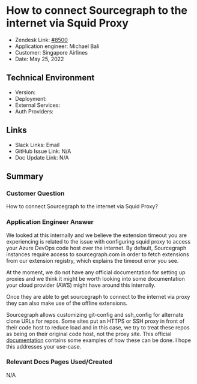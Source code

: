 
# How to connect Sourcegraph to the internet via Squid Proxy <!-- Ticket Title  Hint: include keywords to make it searchable -->

- Zendesk Link: [#8500](https://sourcegraph.zendesk.com/agent/tickets/8500)
- Application engineer: Michael Bali
- Customer: Singapore Airlines <!-- Redact if this contains personally identifying information -->
- Date: May 25, 2022

<!-- Data populated from integration, speak to Ben Gordon or Michael Bali if not working -->
<!-- During Internal team trial, fill missing data manually (we are waiting for all data to sync) -->

## Technical Environment
- Version: ​
- Deployment:
- External Services:
- Auth Providers:


## Links
<!-- Data for application engineer manual entry -->
- Slack Links: Email
- GitHub Issue Link: N/A
- Doc Update Link: N/A

## Summary
### Customer Question
How to connect Sourcegraph to the internet via Squid Proxy?

### Application Engineer Answer
We looked at this internally and we believe the extension timeout you are experiencing is related to the issue with configuring squid proxy to access your Azure DevOps code host over the internet. By default, Sourcegraph instances require access to sourcegraph.com in order to fetch extensions from our extension registry, which explains the timeout error you see.

At the moment, we do not have any official documentation for setting up proxies and we think it might be worth looking into some documentation your cloud provider (AWS) might have around this internally.

Once they are able to get sourcegraph to connect to the internet via proxy they can also make use of the offline extensions.

 Sourcegraph allows customizing git-config and ssh_config for alternate clone URLs for repos. Some sites put an HTTPS or SSH proxy in front of their code host to reduce load and in this case, we try to treat these repos as being on their original code host, not the proxy site. This official [documentation](https://docs.sourcegraph.com/admin/repo/git_config) contains some examples of how these can be done. I hope this addresses your use-case.  

### Relevant Docs Pages Used/Created
N/A
<!-- Once complete, upload a copy to https://github.com/sourcegraph/support-tools-internal/tree/main/resolved-tickets as a .md file -->
<!-- Name the file 8500.md -->
